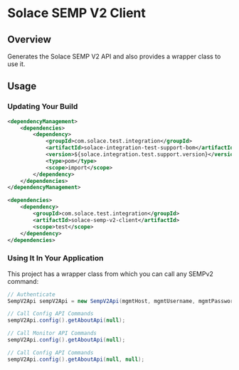 # Solace SEMP V2 Client

## Overview

Generates the Solace SEMP V2 API and also provides a wrapper class to use it.

## Usage

### Updating Your Build

```xml
<dependencyManagement>
	<dependencies>
		<dependency>
			<groupId>com.solace.test.integration</groupId>
			<artifactId>solace-integration-test-support-bom</artifactId>
			<version>${solace.integration.test.support.version}</version>
			<type>pom</type>
			<scope>import</scope>
		</dependency>
	</dependencies>
</dependencyManagement>

<dependencies>
    <dependency>
        <groupId>com.solace.test.integration</groupId>
        <artifactId>solace-semp-v2-client</artifactId>
        <scope>test</scope>
    </dependency>
</dependencies>
```

### Using It In Your Application

This project has a wrapper class from which you can call any SEMPv2 command:

```java
// Authenticate
SempV2Api sempV2Api = new SempV2Api(mgmtHost, mgmtUsername, mgmtPassword);

// Call Config API Commands
sempV2Api.config().getAboutApi(null);

// Call Monitor API Commands
sempV2Api.config().getAboutApi(null);

// Call Config API Commands
sempV2Api.config().getAboutApi(null, null);
```

